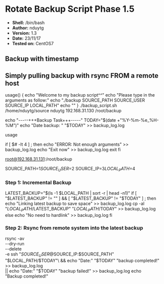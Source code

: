 # Rotate Backup Script Phase 1.5

- **Shell:** /bin/bash
- **Author:** nduytg
- **Version:** 1.3
- **Date:** 23/11/17
- **Tested on:** CentOS7

## Backup with timestamp
## Simply pulling backup with rsync FROM a remote host
usage()
{
	echo "Welcome to my backup script^^"
	echo "Please type in the arguments as follow:"
	echo "./backup SOURCE_PATH SOURCE_USER SOURCE_IP LOCAL_PATH"
	echo ""
}
./backup_script.sh /home/nduytg/source nduytg 192.168.31.130 /root/backup

echo "-----+++Backup Task+++-----"
TODAY="$(date +"%Y-%m-%e_%H-%M")"
echo "Date backup: " "$TODAY" >> backup_log.log

usage

if [ $# -lt 4 ] ; then
	echo "ERROR: Not enough arguments" >> backup_log.log
	echo "Exit now" >> backup_log.log
	exit
fi

root@192.168.31.131:/root/backup

SOURCE_PATH=$1
SOURCE_USER=$2
SOURCE_IP=$3
LOCAL_PATH=$4

### Step 1: Incremental Backup
LATEST_BACKUP="$(ls -1 $LOCAL_PATH | sort -r | head -n1)"
if [ "$LATEST_BACKUP" != "" ] && [ "$LATEST_BACKUP" != "$TODAY" ] ; then
	echo "Linking latest backup to save space" >> backup_log.log
	cp -al "$LOCAL_PATH/$LATEST_BACKUP" "$LOCAL_PATH/$TODAY" >> backup_log.log
else
	echo "No need to hardlink" >> backup_log.log
fi

### Step 2: Rsync from remote system into the latest backup
rsync 	-av \
		--dry-run \
		--delete \
		-e ssh "$SOURCE_USER@$SOURCE_IP:$SOURCE_PATH" "$LOCAL_PATH/$TODAY"\
	&& echo "Date:" "$TODAY" "backup completed!" >> backup_log.log \
	|| echo "Date:" "$TODAY" "backup failed!" >> backup_log.log
echo "Backup completed!"
